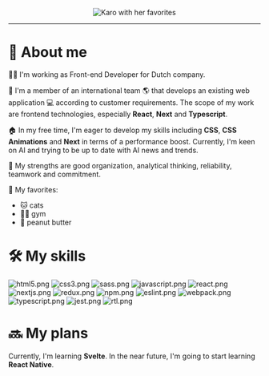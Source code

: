 <p align="center">
  <img src="https://i.postimg.cc/260pKX7s/karo-readme.png" alt="Karo with her favorites"/>
</p>

---

# 👧 About me

👩‍💻 I'm working as Front-end Developer for Dutch company.

💼 I'm a member of an international team 🌎 that develops an existing web application 💻 according to customer requirements. The scope of my work are frontend technologies, especially **React**, **Next** and **Typescript**.

🏠 In my free time, I'm eager to develop my skills including **CSS**, **CSS Animations** and **Next** in terms of a performance boost. Currently, I'm keen on AI and trying to be up to date with AI news and trends.

💪 My strengths are good organization, analytical thinking, reliability, teamwork and commitment.

💚 My favorites:

- 🐱 cats
- 🏋️‍♀️ gym
- 🥜 peanut butter

# 🛠 My skills

![html5.png](https://i.postimg.cc/HsXsZ4Nm/icons8-html-5-48.png)
![css3.png](https://i.postimg.cc/25NgTMtd/icons8-css3-48.png)
![sass.png](https://i.postimg.cc/fRnHhXvD/icons8-sass-48.png)
![javascript.png](https://i.postimg.cc/ydMRShxN/icons8-javascript-48.png)
![react.png](https://i.postimg.cc/4dQKnDDW/icons8-react-native-48.png)
![nextjs.png](https://i.postimg.cc/PrZQR54j/nextjs-icon-132160.png)
![redux.png](https://i.postimg.cc/QN6tPJhK/icons8-redux-48.png)
![npm.png](https://i.postimg.cc/C5jVF09K/icons8-npm-48.png)
![eslint.png](https://i.postimg.cc/1z8sc2Gf/icon8-eslint-48.png)
![webpack.png](https://i.postimg.cc/d01bXrBn/webpack-original-logo-icon-146300.png)
![typescript.png](https://i.postimg.cc/26RcCWY4/icons8-typescript-48.png)
![jest.png](https://i.postimg.cc/xCc0ZhxW/file-type-jest-snapshot-icon-130513.png)
![rtl.png](https://i.postimg.cc/tg8yrkkD/icon8-rtl-48.png)

# 🔜 My plans

Currently, I'm learning **Svelte**.
In the near future, I'm going to start learning **React Native**.
